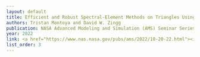 ```yaml
---
layout: default
title: Efficient and Robust Spectral-Element Methods on Triangles Using Tensor-Product Summation-By-Parts Operators
authors: Tristan Montoya and David W. Zingg
publication: NASA Advanced Modeling and Simulation (AMS) Seminar Series
year: 2022
link: <a href="https://www.nas.nasa.gov/pubs/ams/2022/10-20-22.html"><i class="fas fa-link"></i>abstract</a>
list_order: 3
---
```

